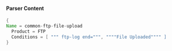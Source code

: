 #### Parser Content
```Java
{
Name = common-ftp-file-upload
  Product = FTP
  Conditions = [ """ ftp-log end=""", """"File Uploaded"""" ]
}
```